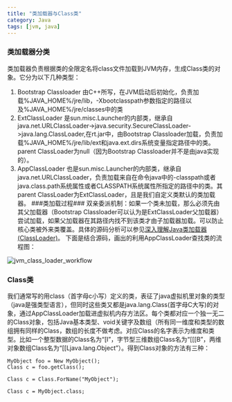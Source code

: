 ```yaml
---
title: "类加载器与Class类"
category: Java
tags: [jvm, java]
---
```

### 类加载器分类 ###
类加载器负责根据类的全限定名将class文件加载到JVM内存，生成Class类的对象。它分为以下几种类型：
1. Bootstrap Classloader
   由C++所写，在JVM启动后初始化，负责加载%JAVA_HOME%/jre/lib，-Xbootclasspath参数指定的路径以及%JAVA_HOME%/jre/classes中的类
2. ExtClassLoader
   是sun.misc.Launcher的内部类，继承自java.net.URLClassLoader->java.security.SecureClassLoader->java.lang.ClassLoader,在rt.jar中，由Bootstrap Classloader加载，负责加载%JAVA_HOME%/jre/lib/ext和java.ext.dirs系统变量指定路径中的类。parent ClassLoader为null（因为Bootstrap Classloader并不是由java实现的）。
3. AppClassLoader
   也是sun.misc.Launcher的内部类，继承自java.net.URLClassLoader，负责加载来自在命令java中的-classpath或者java.class.path系统属性或者CLASSPATH系统属性所指定的路径中的类。其parent ClassLoader为ExtClassLoader，且是我们自定义类默认的类加载器。
###类加载过程###
双亲委派机制：如果一个类未加载，那么必须先由其父加载器（Bootstrap Classloader可以认为是ExtClassLoader父加载器）尝试加载，如果父加载器在其路径内找不到该类才由子加载器加载。可以防止核心类被外来类覆盖。具体的源码分析可以参见[深入理解Java类加载器(ClassLoader)](https://blog.csdn.net/javazejian/article/details/73413292)。
下面是结合源码，画出的利用AppClassLoader查找类的流程图：

![jvm_class_loader_workflow](https://raw.githubusercontent.com/Leon-WTF/leon.github.io/master/img/jvm_class_loader_workflow.png)

### Class类 ###
我们通常写的用class（首字母c小写）定义的类，表征了java虚拟机里对象的类型（java是强类型语言），但同时这些类又都是java.lang.Class(首字母C大写)的对象，通过AppClassLoader加载进虚拟机内存方法区。每个类都对应一个独一无二的Class对象，包括Java基本类型、void关键字及数组（所有同一维度和类型的数组拥有同样的Class，数组的长度不做考虑。对应Class的名字表示为维度和类型。比如一个整型数据的Class名为“[I”，字节型三维数组Class名为“[[[B”，两维对象数组Class名为“[[Ljava.lang.Object”）。得到Class对象的方法有三种：
```
MyObject foo = New MyObject();
Class c = foo.getClass();

Class c = Class.ForName("MyObject");

Class c = MyObject.class;
```